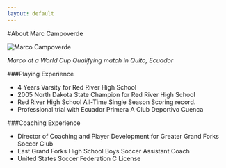 ```yaml
---
layout: default
---
```


#About Marc Campoverde

![Marco Campoverde](https://si0.twimg.com/profile_images/3671308800/248a7e731e157ba1e36daaf17d55f539.jpeg)

_Marco at a World Cup Qualifying match in Quito, Ecuador_

###Playing Experience
* 4 Years Varsity for Red River High School
* 2005 North Dakota State Champion for Red River High School
* Red River High School All-Time Single Season Scoring record.
* Professional trial with Ecuador Primera A Club Deportivo Cuenca

###Coaching Experience
* Director of Coaching and Player Development for Greater Grand Forks Soccer Club
* East Grand Forks High School Boys Soccer Assistant Coach
* United States Soccer Federation C License
